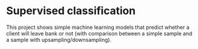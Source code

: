 # Supervised classification

This project shows simple machine learning models that predict whether a client will leave bank or not (with comparison between a simple sample and a sample with upsampling/downsampling).
